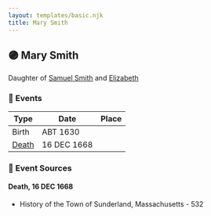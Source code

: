 ```yaml
---
layout: templates/basic.njk
title: Mary Smith
---
```

## 🟣 Mary Smith

Daughter of [Samuel Smith](/people/8/86804391) and [Elizabeth ](/people/7/71389724)

### 📆 Events

Type | Date | Place
------ | ------ | ------
Birth | ABT 1630 |
[Death](#event-187c6383-952e-464d-b922-6c59b45e4b46) | 16 DEC 1668 |

### 📰 Event Sources

#### <a id="event-187c6383-952e-464d-b922-6c59b45e4b46"></a> Death, 16 DEC 1668
* History of the Town of Sunderland, Massachusetts  - 532
